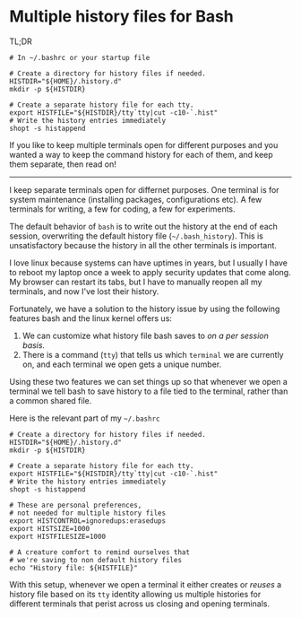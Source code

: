 # Multiple history files for Bash

TL;DR

```
# In ~/.bashrc or your startup file

# Create a directory for history files if needed.
HISTDIR="${HOME}/.history.d"
mkdir -p ${HISTDIR}

# Create a separate history file for each tty.
export HISTFILE="${HISTDIR}/tty`tty|cut -c10-`.hist"
# Write the history entries immediately
shopt -s histappend
```

If you like to keep multiple terminals open for different purposes and you 
wanted a way to keep the command history for each of them, and keep them 
separate, then read on!

---


I keep separate terminals open for differnet purposes. One terminal is for 
system maintenance (installing packages, configurations etc).  A few terminals 
for writing, a few for coding, a few for experiments.

The default behavior of `bash` is to write out the history at the end of each 
session, overwriting the default history file (`~/.bash_history`). This is 
unsatisfactory because the history in all the other terminals is important. 

I love linux because systems can have uptimes in years, but I usually I have to 
reboot my laptop once a week to apply security updates that come along. My 
browser can restart its tabs, but I have to manually reopen all my terminals, 
and now I've lost their history.

Fortunately, we have a solution to the history issue by using the following 
features bash and the linux kernel offers us:

1. We can customize what history file bash saves to _on a per session basis._
1. There is a command (`tty`) that tells us which `terminal` we are currently 
   on, and each terminal we open gets a unique number.

Using these two features we can set things up so that whenever we open a 
terminal we tell bash to save history to a file tied to the terminal, rather 
than a common shared file.

Here is the relevant part of my `~/.bashrc`

 ```
# Create a directory for history files if needed.
HISTDIR="${HOME}/.history.d"
mkdir -p ${HISTDIR}

# Create a separate history file for each tty.
export HISTFILE="${HISTDIR}/tty`tty|cut -c10-`.hist"
# Write the history entries immediately
shopt -s histappend

# These are personal preferences,
# not needed for multiple history files
export HISTCONTROL=ignoredups:erasedups
export HISTSIZE=1000
export HISTFILESIZE=1000

# A creature comfort to remind ourselves that
# we're saving to non default history files
echo "History file: ${HISTFILE}"
```

With this setup, whenever we open a terminal it either creates or _reuses_ a 
history file based on its `tty` identity allowing us multiple histories for 
different terminals that perist across us closing and opening terminals. 

